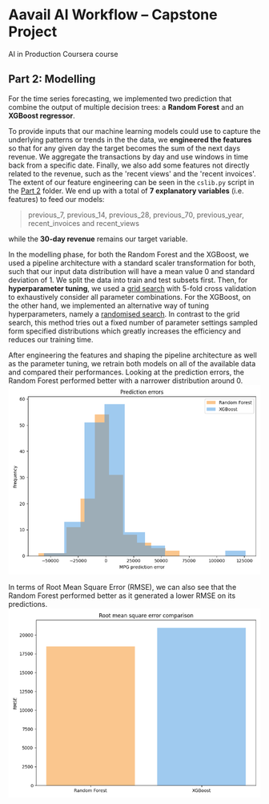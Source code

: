 # Aavail AI Workflow – Capstone Project
AI in Production Coursera course

## Part 2: Modelling
For the time series forecasting, we implemented two prediction that combine the output of multiple decision trees: a **Random Forest** and an **XGBoost regressor**. 

To provide inputs that our machine learning models could use to capture the underlying patterns or trends in the the data, we **engineered the features** so that for any given day the target becomes the sum of the next days revenue. We aggregate the transactions by day and use windows in time back from a specific date. Finally, we also add some features not directly related to the revenue, such as the 'recent views' and the 'recent invoices'. The extent of our feature engineering can be seen in the `cslib.py` script in the [Part 2](https://github.com/N-otna/aavail-ai-workflow-capstone/tree/master/Part%202) folder. We end up with a total of **7 explanatory variables** (i.e. features) to feed our models:
> previous_7, previous_14, previous_28, previous_70, previous_year, recent_invoices and recent_views

while the **30-day revenue** remains our target variable.

In the modelling phase, for both the Random Forest and the XGBoost, we used a pipeline architecture with a standard scaler transformation for both, such that our input data distribution will have a mean value 0 and standard deviation of 1. We split the data into train and test subsets first. Then, for **hyperparameter tuning**, we used a [grid search](https://scikit-learn.org/stable/modules/generated/sklearn.model_selection.GridSearchCV.html#sklearn.model_selection.GridSearchCV) with 5-fold cross validation to exhaustively consider all parameter combinations. For the XGBoost, on the other hand, we implemented an alternative way of tuning hyperparameters, namely a [randomised search](https://scikit-learn.org/stable/modules/generated/sklearn.model_selection.RandomizedSearchCV.html#sklearn.model_selection.RandomizedSearchCV). In contrast to the grid search, this method tries out a fixed number of parameter settings sampled form specified distributions which greatly increases the efficiency and reduces our training time.

After engineering the features and shaping the pipeline architecture as well as the parameter tuning, we retrain both models on all of the available data and compared their performances. Looking at the prediction errors, the Random Forest performed better with a narrower distribution around 0.
![Prediction errors](https://github.com/N-otna/aavail-ai-workflow-capstone/blob/master/Part%202/error_hist.png)

In terms of Root Mean Square Error (RMSE), we can also see that the Random Forest performed better as it generated a lower RMSE on its predictions.
![RMSE](https://github.com/N-otna/aavail-ai-workflow-capstone/blob/master/Part%202/rmse.png)

